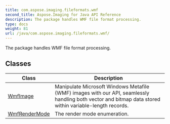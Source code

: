 ```yaml
---
title: com.aspose.imaging.fileformats.wmf
second_title: Aspose.Imaging for Java API Reference
description: The package handles WMF file format processing.
type: docs
weight: 81
url: /java/com.aspose.imaging.fileformats.wmf/
---
```


The package handles WMF file format processing.


## Classes

| Class | Description |
| --- | --- |
| [WmfImage](../com.aspose.imaging.fileformats.wmf/wmfimage) | Manipulate Microsoft Windows Metafile (WMF) images with our API, seamlessly handling both vector and bitmap data stored within variable-length records. |
| [WmfRenderMode](../com.aspose.imaging.fileformats.wmf/wmfrendermode) | The render mode enumeration. |
